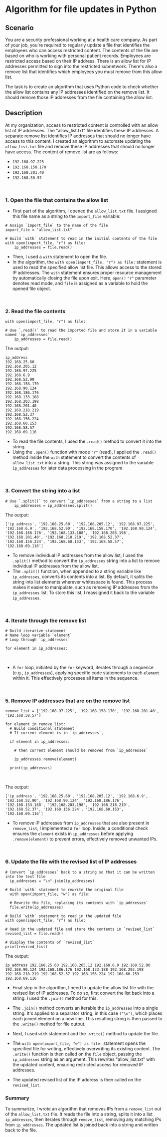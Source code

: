 # Algorithm for file updates in Python


## Scenario

You are a security professional working at a health care company. As part of your job, you're required to regularly update a file that identifies the employees who can access restricted content. The contents of the file are based on who is working with personal patient records. Employees are restricted access based on their IP address. There is an allow list for IP addresses permitted to sign into the restricted subnetwork. There's also a remove list that identifies which employees you must remove from this allow list.

The task is to create an algorithm that uses Python code to check whether the allow list contains any IP addresses identified on the remove list. It should remove those IP addresses from the file containing the allow list.

## Description

At my organization, access to restricted content is controlled with an allow list of IP addresses.
The "allow_list.txt" file identifies these IP addresses. A separate remove list identifies IP
addresses that should no longer have access to this content. I created an algorithm to
automate updating the `allow_list.txt` file and remove these IP addresses that should no longer have access. The content of remove list are as follows:

* `192.168.97.225`
* `192.168.158.170`
* `192.168.201.40`
* `192.168.58.57`
<br/>

### 1. Open the file that contains the allow list

* First part of the algorithm, I opened the `allow_list.txt` file. I assigned this file name as a string to the `import_file` variable:

```
# Assign `import_file` to the name of the file 
import_file = "allow_list.txt"

# Build `with` statement to read in the initial contents of the file
with open(import_file, "r") as file: 
    ip_addresses = file.read()
```

* Then, I used a `with` statement to open the file.
* In the algorithm, the `with open(import_file, "r") as file:` statement is used to read the specified allow list file. This allows access to the stored IP addresses. The `with` statement ensures proper resource management by automatically closing the file upon exit. Here, `open()` `"r"` parameter denotes read mode, and `file` is assigned as a variable to hold the opened file object.
<br/>

### 2. Read the file contents

```
with open(import_file, "r") as file: 

# Use `.read()` to read the imported file and store it in a variable named `ip_addresses`
    ip_addresses = file.read()
```

The output:

```
ip_address
192.168.25.60
192.168.205.12
192.168.97.225
192.168.6.9
192.168.52.90
192.168.158.170
192.168.90.124
192.168.186.176
192.168.133.188
192.168.203.198
192.168.201.40
192.168.218.219
192.168.52.37
192.168.156.224
192.168.60.153
192.168.58.57
192.168.69.116
```

* To read the file contents, I used the `.read()` method to convert it into the string.
* Using the `.open()` function with mode `"r"` (read), I applied the `.read()` method inside the `with` statement to convert the contents of `allow_list.txt` into a string. This string was assigned to the variable `ip_addresses` for later data processing in the program.
<br/>

### 3. Convert the string into a list

```
# Use `.split()` to convert `ip_addresses` from a string to a list
    ip_addresses = ip_addresses.split()
```

The output:

```
['ip_address', '192.168.25.60', '192.168.205.12', '192.168.97.225', '192.168.6.9', '192.168.52.90', '192.168.158.170', '192.168.90.124', '192.168.186.176', '192.168.133.188', '192.168.203.198', '192.168.201.40', '192.168.218.219', '192.168.52.37', '192.168.156.224', '192.168.60.153', '192.168.58.57', '192.168.69.116']
```

* To remove individual IP addresses from the allow list, I used the `.split()` method to convert the `ip_addresses` string into a list to remove individual IP addresses from the allow list.
* The `.split()` function, when appended to a string variable like `ip_addresses`, converts its contents into a list. By default, it splits the string into list elements wherever whitespace is found. This process makes it easier to manipulate, such as removing IP addresses from the `ip_addresses` list. To store this list, I reassigned it back to the variable `ip_addresses`.
<br/>

### 4. Iterate through the remove list

```
# Build iterative statement
# Name loop variable `element`
# Loop through `ip_addresses`

for element in ip_addresses:
```
<br/>

* A `for` loop, initiated by the `for` keyword, iterates through a sequence (e.g., `ip_addresses`), applying specific code statements to each `element` within it. This effectively processes all items in the sequence.
<br/>

### 5. Remove IP addresses that are on the remove list

```
remove_list = ['192.168.97.225', '192.168.158.170', '192.168.201.40', '192.168.58.57']

for element in remove_list:
  # Build conditional statement
  # If current element is in `ip_addresses`,

  if element in ip_addresses:

    # then current element should be removed from `ip_addresses`

    ip_addresses.remove(element)

  print(ip_addresses)
```
<br/>

The output:

```
['ip_address', '192.168.25.60', '192.168.205.12', '192.168.6.9', '192.168.52.90', '192.168.90.124', '192.168.186.176', '192.168.133.188', '192.168.203.198', '192.168.218.219', '192.168.52.37', '192.168.156.224', '192.168.60.153', '192.168.69.116']
```

* To remove IP addresses from `ip_addresses` that are also present in `remove_list`, I implemented a `for` loop. Inside, a conditional check ensures the `element` exists in `ip_addresses` before applying `.remove(element)` to prevent errors, effectively removed unwanted IPs.
<br/>

### 6. Update the file with the revised list of IP addresses

```
# Convert `ip_addresses` back to a string so that it can be written into the text file
  ip_addresses = "\n".join(ip_addresses)

# Build `with` statement to rewrite the original file
  with open(import_file, "w") as file:

  # Rewrite the file, replacing its contents with `ip_addresses`
  file.write(ip_addresses)

# Build `with` statement to read in the updated file
with open(import_file, “r”) as file:

# Read in the updated file and store the contents in `revised_list`
revised_list = file.read()

# Display the contents of `revised_list`
print(revised_list)
```

The output:

```
ip_address 192.168.25.60 192.168.205.12 192.168.6.9 192.168.52.90 192.168.90.124 192.168.186.176 192.168.133.188 192.168.203.198 192.168.218.219 192.168.52.37 192.168.156.224 192.168.60.153 192.168.69.116
```

* Final step in the algorithm, I need to update the allow list file with the revised list of IP addresses. To do so, first convert the list back into a string. I used the `.join()` method for this.
* The `.join()` method converts an iterable the `ip_addresses` into a single string. It's applied to a separator string, in this case `("\n")`, which places each joined element on a new line. This resulting string is then passed to the `.write()` method for file output.

* Next, I used `with` statement and the `.write()` method to update the file.
* The `with open(import_file, "w") as file:` statement opens the specified file for writing, effectively overwriting its existing content. The `.write()` function is then called on the `file` object, passing the `ip_addresses` string as an argument. This rewrites "allow_list.txt" with the updated content, ensuring restricted access for removed IP addresses.
* The updated revised list of the IP address is then called on the `revised_list`.

### Summary

To summarize, I wrote an algorithm that removes IPs from a `remove_list` out of the `allow_list.txt` file. It reads the file into a string, splits it into a list `ip_addresses`, then iterates through `remove_list`, removing any matching IPs from `ip_addresses`. The updated list is joined back into a string and written back to the file.



